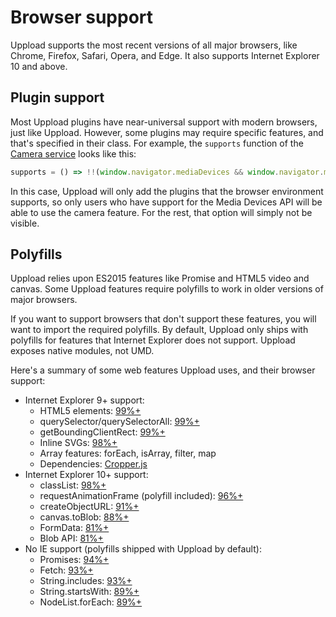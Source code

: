 # Browser support

Uppload supports the most recent versions of all major browsers, like Chrome, Firefox, Safari, Opera, and Edge. It also supports Internet Explorer 10 and above.

## Plugin support

Most Uppload plugins have near-universal support with modern browsers, just like Uppload. However, some plugins may require specific features, and that's specified in their class. For example, the `supports` function of the [Camera service](/services/camera) looks like this:

```ts
supports = () => !!(window.navigator.mediaDevices && window.navigator.mediaDevices.enumerateDevices);
```

In this case, Uppload will only add the plugins that the browser environment supports, so only users who have support for the Media Devices API will be able to use the camera feature. For the rest, that option will simply not be visible.

## Polyfills

Uppload relies upon ES2015 features like Promise and HTML5 video and canvas. Some Uppload features require polyfills to work in older versions of major browsers.

If you want to support browsers that don't support these features, you will want to import the required polyfills. By default, Uppload only ships with polyfills for features that Internet Explorer does not support. Uppload exposes native modules, not UMD.

Here's a summary of some web features Uppload uses, and their browser support:

- Internet Explorer 9+ support:
  - HTML5 elements: [99%+](https://caniuse.com/#feat=html5semantic)
  - querySelector/querySelectorAll: [99%+](https://caniuse.com/#feat=queryselector)
  - getBoundingClientRect: [99%+](https://caniuse.com/#feat=getboundingclientrect)
  - Inline SVGs: [98%+](https://caniuse.com/#feat=svg-html5)
  - Array features: forEach, isArray, filter, map
  - Dependencies: [Cropper.js](https://github.com/fengyuanchen/cropperjs)
- Internet Explorer 10+ support:
  - classList: [98%+](https://caniuse.com/#feat=classlist)
  - requestAnimationFrame (polyfill included): [96%+](https://caniuse.com/#feat=requestanimationframe)
  - createObjectURL: [91%+](https://caniuse.com/#feat=mdn-api_url_createobjecturl)
  - canvas.toBlob: [88%+](https://caniuse.com/#feat=mdn-api_htmlcanvaselement_toblob)
  - FormData: [81%+](https://caniuse.com/#feat=mdn-api_formdata)
  - Blob API: [81%+](https://caniuse.com/#feat=mdn-api_blob)
- No IE support (polyfills shipped with Uppload by default):
  - Promises: [94%+](https://caniuse.com/#feat=promises)
  - Fetch: [93%+](https://caniuse.com/#feat=fetch)
  - String.includes: [93%+](https://caniuse.com/#feat=es6-string-includes)
  - String.startsWith: [89%+](https://caniuse.com/#feat=mdn-javascript_builtins_string_startswith)
  - NodeList.forEach: [89%+](https://caniuse.com/#feat=mdn-api_nodelist_foreach)

